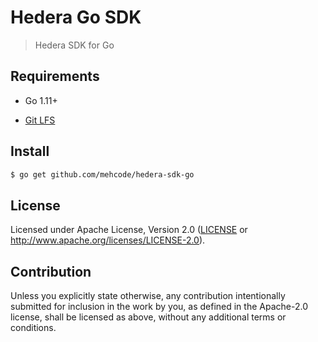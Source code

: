 # Hedera Go SDK
> Hedera SDK for Go

## Requirements

 * Go 1.11+

 * [Git LFS](https://git-lfs.github.com) 

## Install

```sh
$ go get github.com/mehcode/hedera-sdk-go
```

## License

Licensed under Apache License, 
Version 2.0 ([LICENSE](LICENSE) or http://www.apache.org/licenses/LICENSE-2.0).

## Contribution

Unless you explicitly state otherwise, any contribution intentionally submitted
for inclusion in the work by you, as defined in the Apache-2.0 license, shall be
licensed as above, without any additional terms or conditions.
